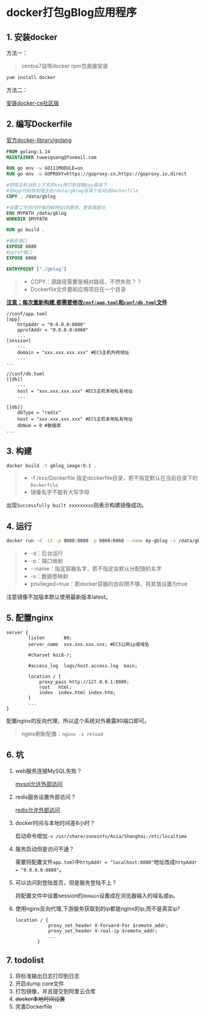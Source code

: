 # docker打包gBlog应用程序

## 1. 安装docker

方法一：

> centos7自带docker rpm包直接安装

```bash
yum install docker
```

方法二：

[安装docker-ce社区版](https://developer.aliyun.com/article/110806)

## 2. 编写Dockerfile

[官方docker-library/golang](https://hub.fastgit.org/docker-library/docs/tree/master/golang)

```dockerfile
FROM golang:1.14
MAINTAINER tuweiguang@foxmail.com

RUN go env -w GO111MODULE=on
RUN go env -w GOPROXY=https://goproxy.cn,https://goproxy.io,direct

#把宿主机当前上下文的xxx拷贝到容器yyy路径下
#将app代码放到宿主机/data/gblog目录下启动该Dockerfile
COPY . /data/gblog

#设置工作访问时候的WORKDIR路径，登录落脚点
ENV MYPATH /data/gblog
WORKDIR $MYPATH

RUN go build .

#服务端口
EXPOSE 8080
#pprof端口
EXPOSE 6060

ENTRYPOINT ["./gblog"]
```

> - COPY：源路径需要是相对路径，不然失败？？
> - Dockerfile文件要和应用项目在一个目录

**<u>注意：每次重新构建,都需要修改`conf/app.toml`和`conf/db.toml`文件</u>**

```
//conf/app.toml
[app]
    httpAddr = "0.0.0.0:8080"
    pprofAddr = "0.0.0.0:6060"
    ...
[session]
    ...
    domain = "xxx.xxx.xxx.xxx" #ECS主机外网地址
    ...
...    
```

```
//conf/db.toml
[[db]]
    ...
    host = "xxx.xxx.xxx.xxx" #ECS主机本地私有地址
    ...

[[db]]
    dbType = "redis"
    host = "xxx.xxx.xxx.xxx" #ECS主机本地私有地址
    dbNum = 0 #数据库
...
```

## 3. 构建

```bash
docker build -t gblog_image:0.1 .
```

> -  -f /xxx/Dockerfile 指定dockerfile目录，若不指定默认在当前目录下的`Dockerfile`
> - 镜像名字不能有大写字母

出现`Successfully built xxxxxxxxx`则表示构建镜像成功。

## 4. 运行

```bash
docker run -d -it -p 8080:8080 -p 6060:6060 --name my-gblog -v /data/gBlog_log/:/data/gblog/log -v /usr/share/zoneinfo/Asia/Shanghai:/etc/localtime --privileged=true gblog_image:0.1
```

> - -d：后台运行
> - -p：端口映射
> - --name：指定容器名字，若不指定会默认分配随机名字
> - -v：数据卷映射
> - privileged=true：若docker容器的血权限不够，将其值设置为true

注意镜像不加版本默认使用最新版本latest。



## 5. 配置nginx

```
server {
        listen       80;
        server_name  xxx.xxx.xxx.xxx; #ECS公网ip或域名

        #charset koi8-r;

        #access_log  logs/host.access.log  main;

        location / {
            proxy_pass http://127.0.0.1:8080;
            root   html;
            index  index.html index.htm;
        }
        ...
}
```

配置nginx的反向代理，所以这个系统对外暴露80端口即可。

>  nginx刷新配置：`nginx -s reload`

## 6. 坑

1. web服务连接MySQL失败？

   [mysql允许外部访问](https://blog.csdn.net/qq_31930499/article/details/100802920)

2. redis服务设置外部访问？

    [redis允许外部访问](https://blog.csdn.net/babybabyup/article/details/85273859)

3. docker时间与本地时间差8小时？

   启动命令增加`-v /usr/share/zoneinfo/Asia/Shanghai:/etc/localtime`

4. 服务启动但是访问不通？

   需要将配置文件`app.toml`中`httpAddr = "localhost:8080"`地址改成`httpAddr = "0.0.0.0:8080"`。

5. 可以访问到登陆首页，但是服务登陆不上？

   将配置文件中设置session的`domain`设置成在浏览器输入的域名或ip。
   
6. 使用nginx反向代理,下游服务获取到的ip都是nginx的ip,而不是真实ip?

    ```
    location / {
                proxy_set_header X-Forward-For $remote_addr;
    	        proxy_set_header X-real-ip $remote_addr;
                ...
            }
    ```

    

## 7. todolist

1. 将标准输出日志打印到日志
2. 开启dump core文件
3. 打包镜像，并且提交到阿里云仓库
4. ~~docker本地时间设置~~
5. 完善Dockerfile





